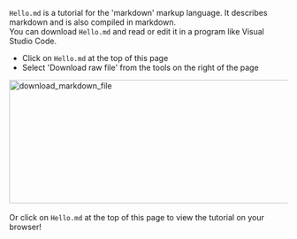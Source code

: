<code>Hello.md</code> is a tutorial for the 'markdown' markup language. It describes markdown and is also compiled in markdown.  
You can download <code>Hello.md</code> and read or edit it in a program like Visual Studio Code.  
- Click on <code>Hello.md</code> at the top of this page
- Select 'Download raw file' from the tools on the right of the page
<img width="1816" height="223" alt="download_markdown_file" src="https://github.com/user-attachments/assets/cff49f6e-0ad8-4539-b68c-d294a3a927c2" />
<br/><br/>
Or click on <code>Hello.md</code> at the top of this page to view the tutorial on your browser!

